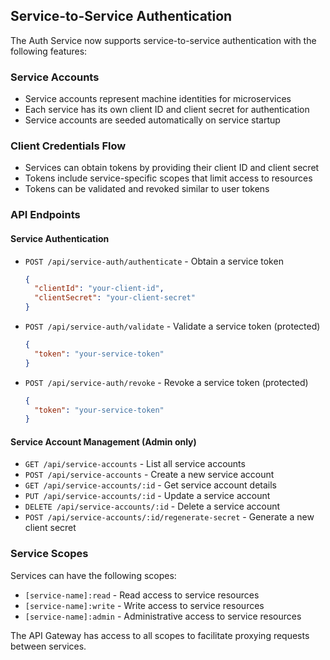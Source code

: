 ## Service-to-Service Authentication

The Auth Service now supports service-to-service authentication with the following features:

### Service Accounts
- Service accounts represent machine identities for microservices
- Each service has its own client ID and client secret for authentication
- Service accounts are seeded automatically on service startup

### Client Credentials Flow
- Services can obtain tokens by providing their client ID and client secret
- Tokens include service-specific scopes that limit access to resources
- Tokens can be validated and revoked similar to user tokens

### API Endpoints

#### Service Authentication
- `POST /api/service-auth/authenticate` - Obtain a service token
  ```json
  {
    "clientId": "your-client-id",
    "clientSecret": "your-client-secret"
  }
  ```

- `POST /api/service-auth/validate` - Validate a service token (protected)
  ```json
  {
    "token": "your-service-token"
  }
  ```

- `POST /api/service-auth/revoke` - Revoke a service token (protected)
  ```json
  {
    "token": "your-service-token"
  }
  ```

#### Service Account Management (Admin only)
- `GET /api/service-accounts` - List all service accounts
- `POST /api/service-accounts` - Create a new service account
- `GET /api/service-accounts/:id` - Get service account details
- `PUT /api/service-accounts/:id` - Update a service account
- `DELETE /api/service-accounts/:id` - Delete a service account
- `POST /api/service-accounts/:id/regenerate-secret` - Generate a new client secret

### Service Scopes
Services can have the following scopes:
- `[service-name]:read` - Read access to service resources
- `[service-name]:write` - Write access to service resources
- `[service-name]:admin` - Administrative access to service resources

The API Gateway has access to all scopes to facilitate proxying requests between services. 